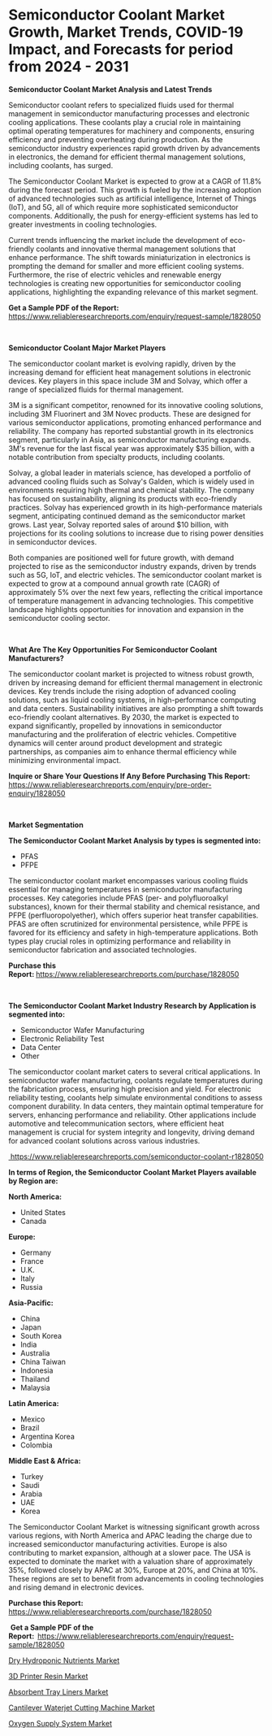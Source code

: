 <p><h1>Semiconductor Coolant Market Growth, Market Trends, COVID-19 Impact, and Forecasts for period from 2024 - 2031</h1></p><p><strong>Semiconductor Coolant Market Analysis and Latest Trends</strong></p>
<p><p>Semiconductor coolant refers to specialized fluids used for thermal management in semiconductor manufacturing processes and electronic cooling applications. These coolants play a crucial role in maintaining optimal operating temperatures for machinery and components, ensuring efficiency and preventing overheating during production. As the semiconductor industry experiences rapid growth driven by advancements in electronics, the demand for efficient thermal management solutions, including coolants, has surged.</p><p>The Semiconductor Coolant Market is expected to grow at a CAGR of 11.8% during the forecast period. This growth is fueled by the increasing adoption of advanced technologies such as artificial intelligence, Internet of Things (IoT), and 5G, all of which require more sophisticated semiconductor components. Additionally, the push for energy-efficient systems has led to greater investments in cooling technologies.</p><p>Current trends influencing the market include the development of eco-friendly coolants and innovative thermal management solutions that enhance performance. The shift towards miniaturization in electronics is prompting the demand for smaller and more efficient cooling systems. Furthermore, the rise of electric vehicles and renewable energy technologies is creating new opportunities for semiconductor cooling applications, highlighting the expanding relevance of this market segment.</p></p>
<p><strong>Get a Sample PDF of the Report:&nbsp;</strong> <a href="https://www.reliableresearchreports.com/enquiry/request-sample/1828050?utm_campaign=28&utm_medium=2&utm_source=Github&utm_content=ia&utm_term=10112024&utm_id=semiconductor-coolant">https://www.reliableresearchreports.com/enquiry/request-sample/1828050</a></p>
<p>&nbsp;</p>
<p><strong>Semiconductor Coolant Major Market Players</strong></p>
<p><p>The semiconductor coolant market is evolving rapidly, driven by the increasing demand for efficient heat management solutions in electronic devices. Key players in this space include 3M and Solvay, which offer a range of specialized fluids for thermal management.</p><p>3M is a significant competitor, renowned for its innovative cooling solutions, including 3M Fluorinert and 3M Novec products. These are designed for various semiconductor applications, promoting enhanced performance and reliability. The company has reported substantial growth in its electronics segment, particularly in Asia, as semiconductor manufacturing expands. 3M's revenue for the last fiscal year was approximately $35 billion, with a notable contribution from specialty products, including coolants.</p><p>Solvay, a global leader in materials science, has developed a portfolio of advanced cooling fluids such as Solvay's Galden, which is widely used in environments requiring high thermal and chemical stability. The company has focused on sustainability, aligning its products with eco-friendly practices. Solvay has experienced growth in its high-performance materials segment, anticipating continued demand as the semiconductor market grows. Last year, Solvay reported sales of around $10 billion, with projections for its cooling solutions to increase due to rising power densities in semiconductor devices.</p><p>Both companies are positioned well for future growth, with demand projected to rise as the semiconductor industry expands, driven by trends such as 5G, IoT, and electric vehicles. The semiconductor coolant market is expected to grow at a compound annual growth rate (CAGR) of approximately 5% over the next few years, reflecting the critical importance of temperature management in advancing technologies. This competitive landscape highlights opportunities for innovation and expansion in the semiconductor cooling sector.</p></p>
<p>&nbsp;</p>
<p><strong>What Are The Key Opportunities For Semiconductor Coolant Manufacturers?</strong></p>
<p><p>The semiconductor coolant market is projected to witness robust growth, driven by increasing demand for efficient thermal management in electronic devices. Key trends include the rising adoption of advanced cooling solutions, such as liquid cooling systems, in high-performance computing and data centers. Sustainability initiatives are also prompting a shift towards eco-friendly coolant alternatives. By 2030, the market is expected to expand significantly, propelled by innovations in semiconductor manufacturing and the proliferation of electric vehicles. Competitive dynamics will center around product development and strategic partnerships, as companies aim to enhance thermal efficiency while minimizing environmental impact.</p></p>
<p><strong>Inquire or Share Your Questions If Any Before Purchasing This Report:</strong> <a href="https://www.reliableresearchreports.com/enquiry/pre-order-enquiry/1828050?utm_campaign=28&utm_medium=2&utm_source=Github&utm_content=ia&utm_term=10112024&utm_id=semiconductor-coolant">https://www.reliableresearchreports.com/enquiry/pre-order-enquiry/1828050</a></p>
<p>&nbsp;</p>
<p><strong>Market Segmentation</strong></p>
<p><strong>The Semiconductor Coolant Market Analysis by types is segmented into:</strong></p>
<p><ul><li>PFAS</li><li>PFPE</li></ul></p>
<p><p>The semiconductor coolant market encompasses various cooling fluids essential for managing temperatures in semiconductor manufacturing processes. Key categories include PFAS (per- and polyfluoroalkyl substances), known for their thermal stability and chemical resistance, and PFPE (perfluoropolyether), which offers superior heat transfer capabilities. PFAS are often scrutinized for environmental persistence, while PFPE is favored for its efficiency and safety in high-temperature applications. Both types play crucial roles in optimizing performance and reliability in semiconductor fabrication and associated technologies.</p></p>
<p><strong>Purchase this Report:&nbsp;</strong><a href="https://www.reliableresearchreports.com/purchase/1828050?utm_campaign=28&utm_medium=2&utm_source=Github&utm_content=ia&utm_term=10112024&utm_id=semiconductor-coolant">https://www.reliableresearchreports.com/purchase/1828050</a></p>
<p>&nbsp;</p>
<p><strong>The Semiconductor Coolant Market Industry Research by Application is segmented into:</strong></p>
<p><ul><li>Semiconductor Wafer Manufacturing</li><li>Electronic Reliability Test</li><li>Data Center</li><li>Other</li></ul></p>
<p><p>The semiconductor coolant market caters to several critical applications. In semiconductor wafer manufacturing, coolants regulate temperatures during the fabrication process, ensuring high precision and yield. For electronic reliability testing, coolants help simulate environmental conditions to assess component durability. In data centers, they maintain optimal temperature for servers, enhancing performance and reliability. Other applications include automotive and telecommunication sectors, where efficient heat management is crucial for system integrity and longevity, driving demand for advanced coolant solutions across various industries.</p></p>
<p><a href="https://www.reliableresearchreports.com/semiconductor-coolant-r1828050?utm_campaign=28&utm_medium=2&utm_source=Github&utm_content=ia&utm_term=10112024&utm_id=semiconductor-coolant">&nbsp;https://www.reliableresearchreports.com/semiconductor-coolant-r1828050</a></p>
<p><strong>In terms of Region, the Semiconductor Coolant Market Players available by Region are:</strong></p>
<p>
    <p> <strong> North America: </strong>
        <ul>
            <li>United States</li>
            <li>Canada</li>
        </ul>
        </p> 
    <p> <strong> Europe: </strong>
        <ul>
            <li>Germany</li>
            <li>France</li>
            <li>U.K.</li>
            <li>Italy</li>
            <li>Russia</li>
        </ul>
        </p> 
    <p> <strong> Asia-Pacific: </strong>
        <ul>
            <li>China</li>
            <li>Japan</li>
            <li>South Korea</li>
            <li>India</li>
            <li>Australia</li>
            <li>China Taiwan</li>
            <li>Indonesia</li>
            <li>Thailand</li>
            <li>Malaysia</li>
        </ul>
        </p> 
    <p> <strong> Latin America: </strong>
        <ul>
            <li>Mexico</li>
            <li>Brazil</li>
            <li>Argentina Korea</li>
            <li>Colombia</li>
        </ul>
        </p> 
    <p> <strong> Middle East & Africa: </strong>
        <ul>
            <li>Turkey</li>
            <li>Saudi</li>
            <li>Arabia</li>
            <li>UAE</li>
            <li>Korea</li>
        </ul>
    </p>
    </p>
<p><p>The Semiconductor Coolant Market is witnessing significant growth across various regions, with North America and APAC leading the charge due to increased semiconductor manufacturing activities. Europe is also contributing to market expansion, although at a slower pace. The USA is expected to dominate the market with a valuation share of approximately 35%, followed closely by APAC at 30%, Europe at 20%, and China at 10%. These regions are set to benefit from advancements in cooling technologies and rising demand in electronic devices.</p></p>
<p><strong>Purchase this Report: </strong><a href="https://www.reliableresearchreports.com/purchase/1828050?utm_campaign=28&utm_medium=2&utm_source=Github&utm_content=ia&utm_term=10112024&utm_id=semiconductor-coolant">https://www.reliableresearchreports.com/purchase/1828050</a></p>
<p>&nbsp;<strong>Get a Sample PDF of the Report:&nbsp;&nbsp;</strong><a href="https://www.reliableresearchreports.com/enquiry/request-sample/1828050?utm_campaign=28&utm_medium=2&utm_source=Github&utm_content=ia&utm_term=10112024&utm_id=semiconductor-coolant">https://www.reliableresearchreports.com/enquiry/request-sample/1828050</a></p>
<p><strong></strong></p>
<p><p><a href="https://github.com/florjvdva/Market-Research-Report-List-1/blob/main/dry-hydroponic-nutrients-market.md?utm_campaign=28&utm_medium=2&utm_source=Github&utm_content=ia&utm_term=10112024&utm_id=semiconductor-coolant">Dry Hydroponic Nutrients Market</a></p><p><a href="https://github.com/kiara3n0pau/Market-Research-Report-List-1/blob/main/3d-printer-resin-market.md?utm_campaign=28&utm_medium=2&utm_source=Github&utm_content=ia&utm_term=10112024&utm_id=semiconductor-coolant">3D Printer Resin Market</a></p><p><a href="https://issuu.com/reportprime-2/docs/absorbent-tray-liners-market-size-2_6a9eb14a11ddbc?utm_campaign=28&utm_medium=2&utm_source=Github&utm_content=ia&utm_term=10112024&utm_id=semiconductor-coolant">Absorbent Tray Liners Market</a></p><p><a href="https://www.linkedin.com/pulse/cantilever-waterjet-cutting-machine-market-size-share-analysis-njgee?utm_campaign=28&utm_medium=2&utm_source=Github&utm_content=ia&utm_term=10112024&utm_id=semiconductor-coolant">Cantilever Waterjet Cutting Machine Market</a></p><p><a href="https://issuu.com/reportprime-2/docs/oxygen-supply-system-market-size-20_2cb005354f3bfd?utm_campaign=28&utm_medium=2&utm_source=Github&utm_content=ia&utm_term=10112024&utm_id=semiconductor-coolant">Oxygen Supply System Market</a></p></p>